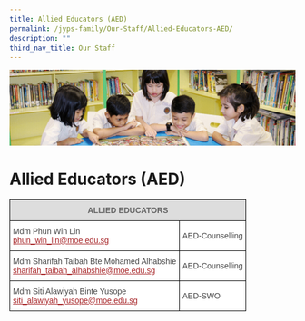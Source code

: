 ```yaml
---
title: Allied Educators (AED)
permalink: /jyps-family/Our-Staff/Allied-Educators-AED/
description: ""
third_nav_title: Our Staff
---
```

![](/images/banner.gif)

Allied Educators (AED)
======================


<style type="text/css">
.tg  {border-collapse:collapse;border-spacing:0;}
.tg td{border-color:black;border-style:solid;border-width:1px;font-family:Arial, sans-serif;font-size:14px;
  overflow:hidden;padding:10px 5px;word-break:normal;}
.tg th{border-color:black;border-style:solid;border-width:1px;font-family:Arial, sans-serif;font-size:14px;
  font-weight:normal;overflow:hidden;padding:10px 5px;word-break:normal;}
.tg .tg-feqv{background-color:#DDD;color:#666;font-weight:bold;text-align:center;vertical-align:middle}
.tg .tg-sdzj{background-color:#FFF;color:#454545;text-align:left;vertical-align:middle}
</style>
<table class="tg">
<thead>
  <tr>
    <th class="tg-feqv" colspan="2"><span style="color:#666;background-color:#DDD"> ALLIED EDUCATORS</span></th>
  </tr>
</thead>
<tbody>
  <tr>
    <td class="tg-sdzj">Mdm Phun Win Lin<br><a href="mailto:phun_win_lin@moe.edu.sg"><span style="text-decoration:underline;color:#A52023">phun_win_lin@moe.edu.sg</span></a><br></td>
    <td class="tg-sdzj">AED-Counselling<br></td>
  </tr>
  <tr>
    <td class="tg-sdzj">Mdm Sharifah Taibah Bte Mohamed Alhabshie<br><a href="mailto:sharifah_taibah_alhabshie@moe.edu.sg"><span style="text-decoration:underline;color:#A52023">sharifah_taibah_alhabshie@moe.edu.sg</span></a><br></td>
    <td class="tg-sdzj">AED-Counselling<br></td>
  </tr>
  <tr>
    <td class="tg-sdzj">Mdm Siti Alawiyah Binte Yusope<br><a href="mailto:siti_alawiyah_yusope@moe.edu.sg"><span style="text-decoration:underline;color:#A52023">siti_alawiyah_yusope@moe.edu.sg</span></a><br></td>
    <td class="tg-sdzj">AED-SWO</td>
  </tr>
</tbody>
</table>